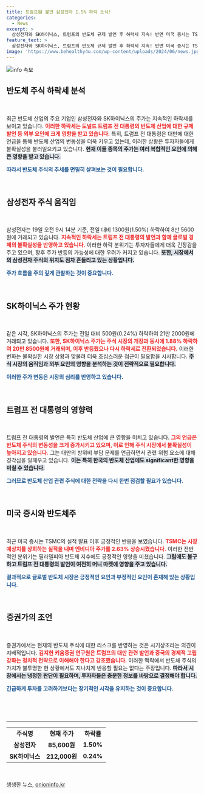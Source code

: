 ```yaml
---
title: 트럼프發 불안 삼성전자 1.5% 하락 소식!
categories:
  - News
excerpt: >
  삼성전자와 SK하이닉스, 트럼프의 반도체 규제 발언 후 하락세 지속! 반면 미국 증시는 TSMC 호실적에 힘입어 반등 기미를 보이며 반도체주가 변동성을 보이고 있어 귀추가 주목된다.
feature_text: >
  삼성전자와 SK하이닉스, 트럼프의 반도체 규제 발언 후 하락세 지속! 반면 미국 증시는 TSMC 호실적에 힘입어 반등 기미를 보이며 반도체주가 변동성을 보이고 있어 귀추가 주목된다.
image: 'https://www.behealthy4u.com/wp-content/uploads/2024/06/news.jpg'
---
```


<p><img src="https://www.behealthy4u.com/wp-content/uploads/2024/06/news.jpg" alt="info 속보" /></p>

<h2 data-ke-size="size26">반도체 주식 하락세 분석</h2>

<p data-ke-size="size16">&nbsp;</p>

<p>최근 반도체 산업의 주요 기업인 삼성전자와 SK하이닉스의 주가는 지속적인 하락세를 보이고 있습니다. <b><span style="color: #ee2323;">이러한 하락세는 도널드 트럼프 전 대통령의 반도체 산업에 대한 규제 발언 등 외부 요인에 크게 영향을 받고 있습니다.</span></b> 특히, 트럼프 전 대통령은 대만에 대한 언급을 통해 반도체 산업의 변동성을 더욱 키우고 있는데, 이러한 상황은 투자자들에게 불확실성을 불러일으키고 있습니다. <b><span style="background-color: #21538527;">현재 이들 종목의 주가는 여러 복합적인 요인에 의해 큰 영향을 받고 있습니다.</span></b> </p>

<p><b><span style="color: #1a5490;">따라서 반도체 주식의 추세를 면밀히 살펴보는 것이 필요합니다.</span></b> </p>

<p data-ke-size="size16">&nbsp;</p>

<h2 data-ke-size="size26">삼성전자 주식 움직임</h2>

<p data-ke-size="size16">&nbsp;</p>

<p>삼성전자는 19일 오전 9시 14분 기준, 전일 대비 1300원(1.50%) 하락하여 8만 5600원에 거래되고 있습니다. <b><span style="color: #ee2323;">지속적인 하락세는 트럼프 전 대통령의 발언과 함께 글로벌 경제의 불확실성을 반영하고 있습니다.</span></b> 이러한 하락 분위기는 투자자들에게 더욱 긴장감을 주고 있으며, 향후 주가 반등의 가능성에 대한 우려가 커지고 있습니다. <b><span style="background-color: #21538527;">또한, 시장에서의 삼성전자 주식의 위치도 점차 흔들리고 있는 상황입니다.</span></b> </p>

<p><b><span style="color: #1a5490;">주가 흐름을 주의 깊게 관찰하는 것이 중요합니다.</span></b></p>

<p data-ke-size="size16">&nbsp;</p>

<h2 data-ke-size="size26">SK하이닉스 주가 현황</h2>

<p data-ke-size="size16">&nbsp;</p>

<p>같은 시각, SK하이닉스의 주가는 전일 대비 500원(0.24%) 하락하여 21만 2000원에 거래되고 있습니다. <b><span style="color: #ee2323;">또한, SK하이닉스 주가는 주식 시장의 개장과 동시에 1.88% 하락하여 20만 8500원에 거래되며, 이후 반등했으나 다시 하락세로 전환되었습니다.</span></b> 이러한 변화는 불확실한 시장 상황과 맞물려 더욱 조심스러운 접근이 필요함을 시사합니다. <b><span style="background-color: #21538527;">주식 시장의 움직임과 외부 요인의 영향을 분석하는 것이 전략적으로 필요합니다.</span></b> </p>

<p><b><span style="color: #1a5490;">이러한 주가 변동은 시장의 심리를 반영하고 있습니다.</span></b> </p>

<p data-ke-size="size16">&nbsp;</p>

<h2 data-ke-size="size26">트럼프 전 대통령의 영향력</h2>

<p data-ke-size="size16">&nbsp;</p>

<p>트럼프 전 대통령의 발언은 특히 반도체 산업에 큰 영향을 미치고 있습니다. <b><span style="color: #ee2323;">그의 언급은 반도체 주식의 변동성을 크게 증가시키고 있으며, 이로 인해 주식 시장에서 불확실성이 높아지고 있습니다.</span></b> 그는 대만의 방위비 부담 문제를 언급하면서 관련 위험 요소에 대해 경각심을 일깨우고 있습니다. <b><span style="background-color: #21538527;">이는 특히 한국의 반도체 산업에도 significant한 영향을 미칠 수 있습니다.</span></b> </p>

<p><b><span style="color: #1a5490;">그러므로 반도체 산업 관련 주식에 대한 전략을 다시 한번 점검할 필요가 있습니다.</span></b></p>

<p data-ke-size="size16">&nbsp;</p>

<h2 data-ke-size="size26">미국 증시와 반도체주</h2>

<p data-ke-size="size16">&nbsp;</p>

<p>최근 미국 증시는 TSMC의 실적 발표 이후 긍정적인 반응을 보였습니다. <b><span style="color: #ee2323;">TSMC는 시장 예상치를 상회하는 실적을 내며 엔비디아 주가를 2.63% 상승시켰습니다.</span></b> 이러한 전반적인 분위기는 필라델피아 반도체 지수에도 긍정적인 영향을 미쳤습니다. <b><span style="background-color: #21538527;">그럼에도 불구하고 트럼프 전 대통령의 발언이 여전히 머니 마켓에 영향을 주고 있습니다.</span></b> </p>

<p><b><span style="color: #1a5490;">결과적으로 글로벌 반도체 시장은 긍정적인 요인과 부정적인 요인이 혼재해 있는 상황입니다.</span></b> </p>

<p data-ke-size="size16">&nbsp;</p>

<h2 data-ke-size="size26">증권가의 조언</h2>

<p data-ke-size="size16">&nbsp;</p>

<p>증권가에서는 현재의 반도체 주식에 대한 리스크를 반영하는 것은 시기상조라는 의견이 지배적입니다. <b><span style="color: #ee2323;">김지현 키움증권 연구원은 트럼프의 대만 관련 발언과 중국의 경제적 고립 강화는 정치적 전략으로 이해해야 한다고 강조했습니다.</span></b> 이러한 맥락에서 반도체 주식의 가치가 불투명한 현 상황에서도 지나치게 반응할 필요는 없다는 주장입니다. <b><span style="background-color: #21538527;">따라서 시장에서는 냉정한 판단이 필요하며, 투자자들은 충분한 정보를 바탕으로 결정해야 합니다.</span></b> </p>

<p><b><span style="color: #1a5490;">긴급하게 투자를 고려하기보다는 장기적인 시각을 유지하는 것이 중요합니다.</span></b> </p>

<p data-ke-size="size16">&nbsp;</p>

<p><br><hr></p>

<table style="width: 100%; border-collapse: collapse;">
    <tr>
        <td style="text-align: center; height: 17px;"><b>주식명</b></td>
        <td style="text-align: center; height: 17px;"><b>현재 주가</b></td>
        <td style="text-align: center; height: 17px;"><b>하락률</b></td>
    </tr>
    <tr>
        <td style="text-align: center; height: 17px;"><b>삼성전자</b></td>
        <td style="text-align: center; height: 17px;"><b>85,600원</b></td>
        <td style="text-align: center; height: 17px;"><b>1.50%</b></td>
    </tr>
    <tr>
        <td style="text-align: center; height: 17px;"><b>SK하이닉스</b></td>
        <td style="text-align: center; height: 17px;"><b>212,000원</b></td>
        <td style="text-align: center; height: 17px;"><b>0.24%</b></td>
    </tr>
</table>

<p data-ke-size="size16">&nbsp;</p>
생생한 뉴스, <a href="https://onioninfo.kr" rel="dofollow">onioninfo.kr</a>


